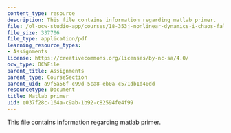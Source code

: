 ```yaml
---
content_type: resource
description: This file contains information regarding matlab primer.
file: /ol-ocw-studio-app/courses/18-353j-nonlinear-dynamics-i-chaos-fall-2012/e037f28c164ac9ab1b92c82594fe4f99_MIT18_353JF12_matlabPrimer.pdf
file_size: 337706
file_type: application/pdf
learning_resource_types:
- Assignments
license: https://creativecommons.org/licenses/by-nc-sa/4.0/
ocw_type: OCWFile
parent_title: Assignments
parent_type: CourseSection
parent_uid: a9f5a56f-c99d-5ca8-eb0a-c571db1d40dd
resourcetype: Document
title: Matlab primer
uid: e037f28c-164a-c9ab-1b92-c82594fe4f99
---
```

This file contains information regarding matlab primer.